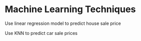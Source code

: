 # Machine Learning Techniques

Use linear regression model to predict house sale price


Use KNN to predict car sale prices
